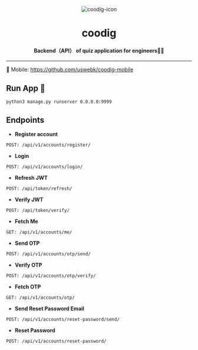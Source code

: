 <div align="center"> 
<img alt="coodig-icon" src="https://github.com/uswebk/coodig-api/assets/50518919/098489db-fce3-4bbb-a020-fe969fdf20f2">
<h1>coodig</h1>

<h4>Backend（API） of quiz application for engineers🧑‍💻</h4>
</div>

---

📱 Mobile: https://github.com/uswebk/coodig-mobile

## Run App 🚗
```
python3 manage.py runserver 0.0.0.0:9999
```

## Endpoints

* **Register account**

```
POST: /api/v1/accounts/register/
```

* **Login**

```
POST: /api/v1/accounts/login/
```

* **Refresh JWT**

```
POST: /api/token/refresh/
```

* **Verify JWT**

```
POST: /api/token/verify/
```

* **Fetch Me**

```
GET: /api/v1/accounts/me/
```

* **Send OTP**

```
POST: /api/v1/accounts/otp/send/
```

* **Verify OTP**

```
POST: /api/v1/accounts/otp/verify/
```

* **Fetch OTP**

```
GET: /api/v1/accounts/otp/
```

* **Send Reset Password Email**

```
POST: /api/v1/accounts/reset-password/send/
```

* **Reset Password**

```
POST: /api/v1/accounts/reset-password/
```
